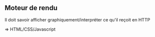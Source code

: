 ## Moteur de rendu

Il doit savoir afficher graphiquement/interpréter ce qu'il reçoit en HTTP

=> HTML/CSS/Javascript
